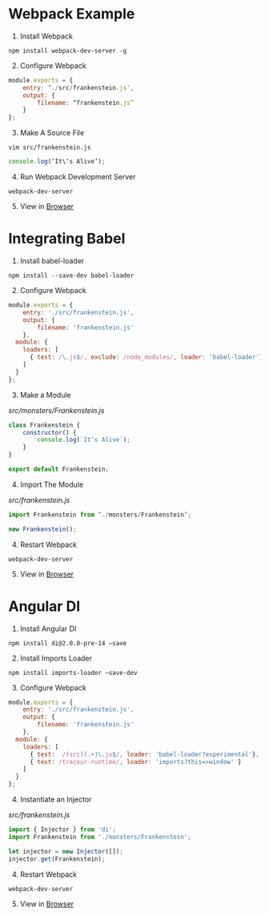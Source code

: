 # Webpack Example

1. Install Webpack

`npm install webpack-dev-server -g`


2. Configure Webpack

```javascript
module.exports = {
	entry: ‘./src/frankenstein.js’,
	output: {
		filename: “frankenstein.js”
	}
};
```

3. Make A Source File

`vim src/frankenstein.js`
```javascript
console.log(‘It\’s Alive’);
```

4. Run Webpack Development Server

`webpack-dev-server`

5. View in [Browser](http://localhost:8080/frankenstein)

# Integrating Babel

1. Install babel-loader

`npm install --save-dev babel-loader`

2. Configure Webpack

```javascript
module.exports = {
	entry: './src/frankenstein.js',
	output: {
		filename: 'frankenstein.js'
	},
  module: {
    loaders: [
      { test: /\.js$/, exclude: /node_modules/, loader: 'babel-loader'}
    ]
  }
};
```

3. Make a Module

*src/monsters/Frankenstein.js*
```javascript
class Frankenstein {
	constructor() {
		console.log(`It’s Alive`);
	}
}

export default Frankenstein;
```

4. Import The Module

*src/frankenstein.js*
```javascript
import Frankenstein from ‘./monsters/Frankenstein’;

new Frankenstein();
```

4. Restart Webpack

`webpack-dev-server`

5. View in [Browser](http://localhost:8080/frankenstein)

# Angular DI

1. Install Angular DI

`npm install di@2.0.0-pre-14 —save`

2. Install Imports Loader

`npm install imports-loader —save-dev`

3. Configure Webpack

```javascript
module.exports = {
	entry: './src/frankenstein.js',
	output: {
		filename: 'frankenstein.js'
	},
  module: {
    loaders: [
      { test:  /(src)(.+)\.js$/, loader: 'babel-loader?experimental'},
      { test: /traceur-runtime/, loader: 'imports?this=>window' }
    ]
  }
};
```

4. Instantiate an Injector

*src/frankenstein.js*

```javascript
import { Injector } from 'di';
import Frankenstein from './monsters/Frankenstein';

let injector = new Injector([]);
injector.get(Frankenstein);
```

4. Restart Webpack

`webpack-dev-server`

5. View in [Browser](http://localhost:8080/frankenstein)
